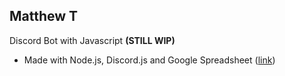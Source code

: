 ## Matthew T

Discord Bot with Javascript **(STILL WIP)**
   * Made with Node.js, Discord.js and Google Spreadsheet ([link](https://www.npmjs.com/package/google-spreadsheet))
